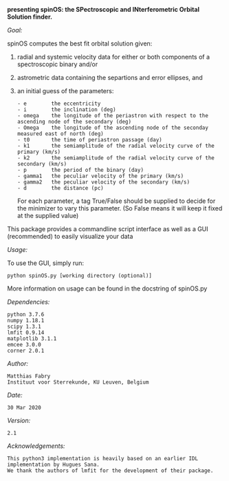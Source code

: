 <b>
presenting spinOS: the SPectroscopic and INterferometric Orbital Solution finder.
</b>

<i>Goal:</i>

spinOS computes the best fit orbital solution given:
 1) radial and systemic velocity data for either or both components of a spectroscopic binary and/or
 2) astrometric data containing the separtions and error ellipses, and
 3) an initial guess of the parameters:
     
        - e        the eccentricity
        - i        the inclination (deg)
        - omega    the longitude of the periastron with respect to the ascending node of the secondary (deg)
        - Omega    the longitude of the ascending node of the seconday measured east of north (deg)
        - t0       the time of periastron passage (day)
        - k1       the semiamplitude of the radial velocity curve of the primary (km/s)
        - k2       the semiamplitude of the radial velocity curve of the secondary (km/s)
        - p        the period of the binary (day)
        - gamma1   the peculiar velocity of the primary (km/s)
        - gamma2   the peculiar velocity of the secondary (km/s)
        - d        the distance (pc)
       
    For each parameter, a tag True/False should be supplied to decide for the minimizer to vary this parameter. (So
    False means it will keep it fixed at the supplied value)

This package provides a commandline script interface as well as a GUI (recommended) to easily visualize your data

<i>Usage:</i>

To use the GUI, simply run:
    
    python spinOS.py [working directory (optional)]

More information on usage can be found in the docstring of spinOS.py

<i>Dependencies:</i>

    python 3.7.6
    numpy 1.18.1
    scipy 1.3.1
    lmfit 0.9.14
    matplotlib 3.1.1
    emcee 3.0.0
    corner 2.0.1

<i>Author:</i>

    Matthias Fabry
    Instituut voor Sterrekunde, KU Leuven, Belgium

<i>Date:</i>

    30 Mar 2020

<i>Version:</i>

    2.1

<i>Acknowledgements:</i>

    This python3 implementation is heavily based on an earlier IDL implementation by Hugues Sana.
    We thank the authors of lmfit for the development of their package.
